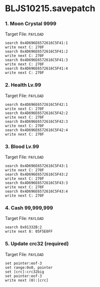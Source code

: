 # BLJS10215.savepatch

### 1. Moon Crystal 9999

Target File: `PAYLOAD`

```
search 0x4D696E6572616C5F41:1
write next C: 270F
search 0x4D696E6572616C5F41:2
write next C: 270F
search 0x4D696E6572616C5F41:3
write next C: 270F
search 0x4D696E6572616C5F41:4
write next C: 270F
```

### 2. Health Lv.99

Target File: `PAYLOAD`

```
search 0x4D696E6572616C5F42:1
write next C: 270F
search 0x4D696E6572616C5F42:2
write next C: 270F
search 0x4D696E6572616C5F42:3
write next C: 270F
search 0x4D696E6572616C5F42:4
write next C: 270F
```

### 3. Blood Lv.99

Target File: `PAYLOAD`

```
search 0x4D696E6572616C5F43:1
write next C: 270F
search 0x4D696E6572616C5F43:2
write next C: 270F
search 0x4D696E6572616C5F43:3
write next C: 270F
search 0x4D696E6572616C5F43:4
write next C: 270F
```

### 4. Cash 99,999,999

Target File: `PAYLOAD`

```
search 0x01332B:2
write next 8: 05F5E0FF
```

### 5. Update crc32 (required)

Target File: `PAYLOAD`

```
set pointer:eof-3
set range:0x0, pointer
set [crc]:crc32big
set pointer:eof-3
write next (0):[crc]
```

